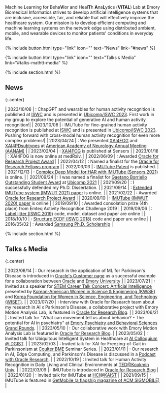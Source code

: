 ---
---

Machine Learning for Beha**Vi**or and Heal**T**h **A**na**L**ytics (**ViTAL**) Lab at Emory Biomedical Informatics strives to develop artificial intelligence systems that are inclusive, accessible, fair, and reliable that will effectively improve the healthcare system. Our mission is to develop efficient computing and machine learning systems on the network edge using distributed ambient, mobile, and wearable devices to monitor patients' conditions in everyday life. 

{%
  include button.html
  type="link"
  icon=""
  text="News"
  link="#news"
%}

{%
  include button.html
  type="link"
  icon=""
  text="Talks $\mathtt{\&}$ Media"
  link="#talks-mathtt-media"
%}

{% include section.html %}

## News
{:.center}

<style>
td, th {
   border: none!important;
}
</style>

| 2023/10/08 | : ChapGPT and wearables for human activity recognition is published at [ISWC](https://dl.acm.org/doi/10.1145/3594738.3611361) and is presented in [Ubicomp/ISWC 2023](https://www.ubicomp.org/ubicomp-iswc-2023/). First work in my group to explore the potential of generative AI and human activity recognition!| 
| 2023/10/08 | : IMUTube for fine-grained human activity recognition is published at [ISWC](https://dl.acm.org/doi/10.1145/3594738.3611364) and is presented in [Ubicomp/ISWC 2023](https://www.ubicomp.org/ubicomp-iswc-2023/). Pushing forward with cross-modal human activity recognition for even more complex problems!| 
| 2023/04/24 | : We presented [XAI4FOG](https://www.aan.com/MSA/Public/Events/AbstractDetails/54892) and [XAI4PDsubtypes](https://www.aan.com/MSA/Public/Events/AbstractDetails/54898) at [American Academy of Neurology Annual Meeting (AANAM)](https://www.aan.com/events/annual-meeting) | 
| 2023/02/04 | : [XAI4FOG](https://www.mdpi.com/1424-8220/23/4/1766) is published at Sensors | 
| 2023/01/18 | : XAI4FOG is now online at medRxiv. | 
| 2022/06/09 | : Awarded [Oracle for Research Project Award](https://go.oracle.com/research-project-award?elqCampaignId=314509&src1=:em:eo:ie:pt:::) | 
| 2022/04/12 | : Named a finalist for the [Oracle for Research Fellows program](https://blogs.oracle.com/research/post/research-fellows-program) | 
| 2022/03/03 | : [IMUTube Patent](https://patents.google.com/patent/US20220066544A1/en) is published. | 
| 2021/12/13 | : [Complex Deep Model for HAR with IMUTube (Sensors 2021)](https://www.mdpi.com/1424-8220/21/24/8337) is online. | 
| 2021/09/24 | : I was named a finalist for [Gaetano Borriello Outstanding Student Award](https://ubicomp.org/sc/) at [Ubicomp 2021](https://ubicomp.org/ubicomp2021/) | 
| 2021/09/20 | : I successfully defended my Ph.D. Dissertation. | 
| 2021/09/14 | : [Extended IMUTube system (IMWUT 2021) paper](https://dl.acm.org/doi/10.1145/3478096) is online. | 
| 2021/02/22 | : Awarded [Oracle for Research Project Award](https://go.oracle.com/research-project-award?elqCampaignId=314509&src1=:em:eo:ie:pt:::) | 
| 2020/09/10 | : [IMUTube (IMWUT 2020) paper](https://github.com/hyeokhyen/imutube) is online | 
| 2019/09/10 | : Awarded consolation prize (4th place) from Emteq Activity Recognition Challenge 2019 | 
| 2019/09/06 | : [Label jitter (ISWC 2019)](https://github.com/hyeokhyen/sat) code, model, dataset and paper are online | 
| 2018/10/10 | : [Structure ECDF (ISWC 2018)](https://sites.google.com/site/structureecdf/) code and paper are online | 
| 2016/05/02 | : Awarded [Samsung Ph.D. Scholarship](http://www.ssscholarship.com/) | 

{% include section.html %}

## Talks $\mathtt{\&}$ Media
{:.center}

| 2023/08/14 | : Our research in the application of ML for Parkinson's Disease is introduced in [Oracle's Customer page](https://www.oracle.com/customers/emory-university/) as a successful example for a collaboration between [Oracle](https://www.oracle.com/) and [Emory University](https://www.emory.edu/home/index.html) | 
| 2023/07/21 | : Invited as a speaker for [STEM Career Talk Concert: Artificial Intelligence](https://www.kwise.org/blog/5260/) presented by [Korean-American Women in Science & Enginnering (KWiSE)](https://www.kwise.org/) and [Korea Foundation for Women in Science, Engineering, and Technology (WISET)](https://www.wiset.or.kr/). | 
| 2023/07/20 | : Interview with Oracle for Research team about my research in AI x Parkinson's Disease, a collaborative project with Emory Motion Analysis Lab, is featured in [Oracle for Research Blog](https://blogs.oracle.com/research/post/emory-university-uses-oracle-cloud-to-monitor-disorders-like-parkinsons-disease). | 
| 2023/06/21 | : Invited talk for "What can movement tell us about behavior? - The potential for AI in psychiatry" at [Emory Psychiatry and Behavioral Sciences Grand Rounds](https://med.emory.edu/departments/psychiatry/education/general_residency/training_at_emory/grand_rounds.html). | 
| 2023/05/10 | : Our collaborative work with Emory Motion Analysis Lab is featured in [Oracle for Research Blog](https://blogs.oracle.com/research/post/emory-university-uses-oracle-cloud-to-monitor-disorders-like-parkinsons?source=:so:tw:or:awr:ore:::OfR_Social_ParkinsonsResearchEmory_CS&SC=:so:tw:or:awr:ore:::OfR_Social_ParkinsonsResearchEmory_CS&pcode=). | 
| 2023/05/02 | : Invited talk for Ubiquitous Intelligent System in Healthcare at [AI Colloquium @ DGIST](https://ai-dgist.github.io/). | 
| 2023/02/03 | : Invited talk for XAI for Freezing-of-Gait in Parkinsonism at [Coulter BME](https://bme.gatech.edu/bme/) Seminar Series. | 
| 2023/01/11 | : Our research in AI, Edge Computing, and Parkinson's Disease is discussed in a [Podcast with Oracle Research](https://open.spotify.com/episode/5BqhO5SM7EeU4gUGWtOJot). | 
| 2022/10/19 | : Invited talk for Human Activity Recognition in Daily Living and Clinical Environments at [TED@Kookmin Univ](https://ted.kookmin.ac.kr/Home). | 
| 2022/03/09 | : IMUTube is introduced in [Oracle for Research Blog](https://blogs.oracle.com/research/post/georgia-institute-of-technology-uses-oracle-cloud-to-convert-videos-into-behavioral-data) | 
| 2022/01/20 | : Invited talk for IMUTube at [HCI@KAIST](https://hci.kaist.ac.kr/) | 
| 2021/09/15 | : IMUTube is featured in [GetMobile (a flagship magazine of ACM SIGMOBILE)](https://dl.acm.org/doi/abs/10.1145/3486880.3486891) | 